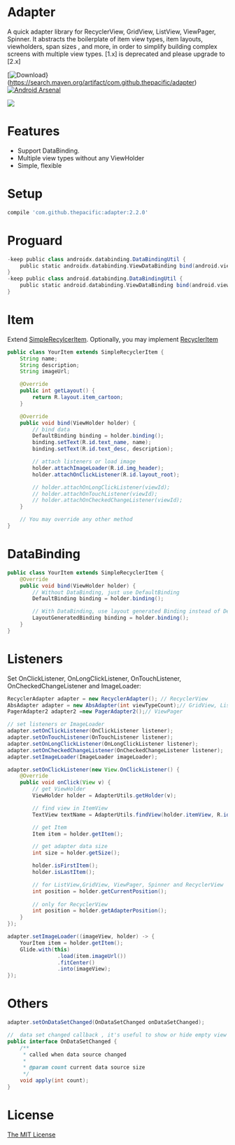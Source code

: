# Adapter
A quick adapter library for RecyclerView, GridView, ListView, ViewPager, Spinner. It abstracts the boilerplate of item view types, item layouts, viewholders, span sizes , and more, in order to simplify building complex screens with multiple view types. [1.x] is deprecated and please upgrade to [2.x]

[![Download](https://img.shields.io/maven-central/v/com.github.thepacific/adapter.svg)}
(https://search.maven.org/artifact/com.github.thepacific/adapter)[![Android Arsenal](https://img.shields.io/badge/Android%20Arsenal-Adapter-green.svg?style=true)](https://android-arsenal.com/details/1/3449)

![](https://github.com/thepacific/adapter/blob/master/previews/preview01.gif)

# Features
+ Support DataBinding.
+ Multiple view types without any ViewHolder
+ Simple, flexible

# Setup
```groovy
compile 'com.github.thepacific:adapter:2.2.0'
```
# Proguard
```groovy
-keep public class androidx.databinding.DataBindingUtil {
    public static androidx.databinding.ViewDataBinding bind(android.view.View);
}
-keep public class android.databinding.DataBindingUtil {
    public static android.databinding.ViewDataBinding bind(android.view.View);
}
```

# Item
Extend [SimpleRecylcerItem](https://github.com/thepacific/adapter/blob/master/pacific-adapter/adapter/src/main/java/com/pacific/adapter/SimpleRecyclerItem.java). Optionally, you may implement [RecyclerItem](https://github.com/thepacific/adapter/blob/master/pacific-adapter/adapter/src/main/java/com/pacific/adapter/RecyclerItem.java)

```java
public class YourItem extends SimpleRecyclerItem {
    String name;
    String description;
    String imageUrl;

    @Override
    public int getLayout() {
        return R.layout.item_cartoon;
    }

    @Override
    public void bind(ViewHolder holder) {
        // bind data
        DefaultBinding binding = holder.binding();
        binding.setText(R.id.text_name, name);
        binding.setText(R.id.text_desc, description);

        // attach listeners or load image
        holder.attachImageLoader(R.id.img_header);
        holder.attachOnClickListener(R.id.layout_root);

        // holder.attachOnLongClickListener(viewId);
        // holder.attachOnTouchListener(viewId);
        // holder.attachOnCheckedChangeListener(viewId);
    }

    // You may override any other method
}
```

# DataBinding
```java
public class YourItem extends SimpleRecyclerItem {
    @Override
    public void bind(ViewHolder holder) {
        // Without DataBinding, just use DefaultBinding
        DefaultBinding binding = holder.binding();

        // With DataBinding, use layout generated Binding instead of DefaultBinding
        LayoutGeneratedBinding binding = holder.binding();
    }
}
```

# Listeners
Set OnClickListener, OnLongClickListener, OnTouchListener, OnCheckedChangeListener and ImageLoader:

```java
RecyclerAdapter adapter = new RecyclerAdapter(); // RecyclerView
AbsAdapter adapter = new AbsAdapter(int viewTypeCount);// GridView, ListView, Spinner
PagerAdapter2 adapter2 =new PagerAdapter2();// ViewPager

// set listeners or ImageLoader
adapter.setOnClickListener(OnClickListener listener);
adapter.setOnTouchListener(OnTouchListener listener);
adapter.setOnLongClickListener(OnLongClickListener listener);
adapter.setOnCheckedChangeListener(OnCheckedChangeListener listener);
adapter.setImageLoader(ImageLoader imageLoader);

adapter.setOnClickListener(new View.OnClickListener() {
    @Override
    public void onClick(View v) {
        // get ViewHolder
        ViewHolder holder = AdapterUtils.getHolder(v);

        // find view in ItemView
        TextView textName = AdapterUtils.findView(holder.itemView, R.id.text_name);

        // get Item
        Item item = holder.getItem();

        // get adapter data size
        int size = holder.getSize();

        holder.isFirstItem();
        holder.isLastItem();

        // for ListView,GridView, ViewPager, Spinner and RecyclerView
        int position = holder.getCurrentPosition();
         
        // only for RecyclerView
        int position = holder.getAdapterPosition();
    }
});

adapter.setImageLoader((imageView, holder) -> {
    YourItem item = holder.getItem();
    Glide.with(this)
                .load(item.imageUrl())
                .fitCenter()
                .into(imageView);
});
```

# Others
```java
adapter.setOnDataSetChanged(OnDataSetChanged onDataSetChanged);

//  data set changed callback , it's useful to show or hide empty view
public interface OnDataSetChanged {
    /**
     * called when data source changed
     *
     * @param count current data source size
     */
    void apply(int count);
}
```

# License  
[The MIT License ](https://opensource.org/licenses/MIT)
